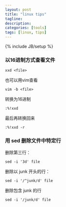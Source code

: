 ```yaml
---
layout: post
title: "linux tips"
tagline: 
description: 
categories: [tools]
tags: [linux, tips]
---
```

{% include JB/setup %}

### 以16进制方式查看文件

	xxd <file>

也可以用vim查看

	vim -b <file>

转换为16进制

	:%!xxd

最后再转换回来

	:%!xxd -r
### 用 sed 删除文件中特定行

删除第三行：
	
	sed -i '3d' file

删除以 junk 开头的行：

	sed -i '/^junk/d' file

删除包含 junk 的行

	sed -i '/junk/d' file

